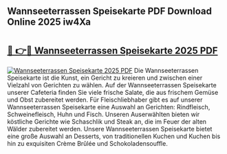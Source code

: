 ## Wannseeterrassen Speisekarte PDF Download Online 2025 iw4Xa

# <h2><a href="http://gc8rmg1.nevu.top/?p=Wannseeterrassen+Speisekarte">🔗 👉🔴 Wannseeterrassen Speisekarte 2025 PDF</a></h2>

[![Wannseeterrassen Speisekarte 2025 PDF](https://i.imgur.com/dBaPXMq.png)](http://gc8rmg1.nevu.top/?p=Wannseeterrassen+Speisekarte)
Die Wannseeterrassen Speisekarte ist die Kunst, ein Gericht zu kreieren und zwischen einer Vielzahl von Gerichten zu wählen. Auf der Wannseeterrassen Speisekarte unserer Cafeteria finden Sie viele frische Salate, die aus frischem Gemüse und Obst zubereitet werden. Für Fleischliebhaber gibt es auf unserer Wannseeterrassen Speisekarte eine Auswahl an Gerichten: Rindfleisch, Schweinefleisch, Huhn und Fisch. Unseren Auserwählten bieten wir köstliche Gerichte wie Schaschlik und Steak an, die im Feuer der alten Wälder zubereitet werden. Unsere Wannseeterrassen Speisekarte bietet eine große Auswahl an Desserts, von traditionellen Kuchen und Kuchen bis hin zu exquisiten Crème Brûlée und Schokoladensouffle.
